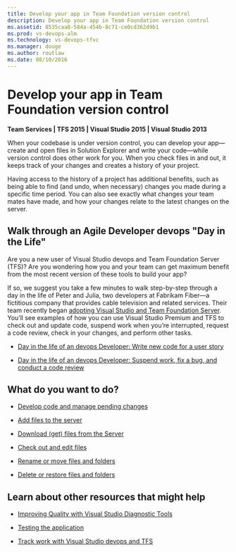 ```yaml
---
title: Develop your app in Team Foundation version control
description: Develop your app in Team Foundation version control
ms.assetid: 8535caa8-584a-454b-8c71-ce0cd362d9b1
ms.prod: vs-devops-alm
ms.technology: vs-devops-tfvc
ms.manager: douge
ms.author: routlaw
ms.date: 08/10/2016
---
```


# Develop your app in Team Foundation version control

**Team Services | TFS 2015 | Visual Studio 2015 | Visual Studio 2013**

When your codebase is under version control, you can develop your app—create and open files in Solution Explorer and write your code—while version control does other work for you. When you check files in and out, it keeps track of your changes and creates a history of your project.

Having access to the history of a project has additional benefits, such as being able to find (and undo, when necessary) changes you made during a specific time period. You can also see exactly what changes your team mates have made, and how your changes relate to the latest changes on the server.

## Walk through an Agile Developer devops "Day in the Life"

Are you a new user of Visual Studio devops and Team Foundation Server (TFS)? Are you wondering how you and your team can get maximum benefit from the most recent version of these tools to build your app?

If so, we suggest you take a few minutes to walk step-by-step through a day in the life of Peter and Julia, two developers at Fabrikam Fiber—a fictitious company that provides cable television and related services. Their team recently began [adopting Visual Studio and Team Foundation Server](https://msdn.microsoft.com/library/dd286491). You’ll see examples of how you can use Visual Studio Premium and TFS to check out and update code, suspend work when you’re interrupted, request a code review, check in your changes, and perform other tasks.

-    [Day in the life of an devops Developer: Write new code for a user story](day-life-alm-developer-write-new-code-user-story.md) 

-    [Day in the life of an devops Developer: Suspend work, fix a bug, and conduct a code review](day-life-alm-developer-suspend-work-fix-bug-conduct-code-review.md) 

## What do you want to do?

-    [Develop code and manage pending changes](develop-code-manage-pending-changes.md) 

-    [Add files to the server](add-files-server.md) 

-    [Download (get) files from the Server](download-get-files-from-server.md) 

-    [Check out and edit files](check-out-edit-files.md) 

-    [Rename or move files and folders](rename-move-files-folders.md) 

-    [Delete or restore files and folders](delete-restore-files-folders.md) 

## Learn about other resources that might help

-    [Improving Quality with Visual Studio Diagnostic Tools](https://msdn.microsoft.com/library/dd264943) 

-    [Testing the application](../test/index.md) 

-    [Track work with Visual Studio devops and TFS](../work/overview.md) 
